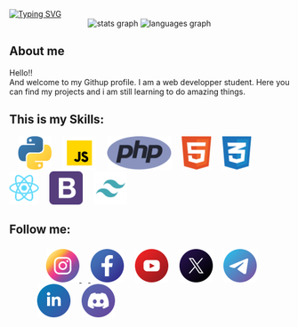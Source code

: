 <a href="https://github.com/ibrahimsohofi">
 <img src="https://readme-typing-svg.herokuapp.com?font=Fira+Code&pause=1000&width=435&lines=Code%2C+Build%2C+Repeat+;Turning+Ideas+into+Reality;Coffee+%26+Code;Debugging+is+my+Superpower" alt="Typing SVG" />
  </a>
<div align="center">
  
  <img src="https://github-readme-stats-sigma-five.vercel.app/api?username=ibrahimsohofi&amp;count_private=true&amp;show_icons=true&amp;title_color=ffffff&amp;icon_color=79ff97&amp;text_color=aaaaaa&amp;bg_color=0e1116&amp;border_color=888888" height="150" alt="stats graph"  />
  <img src="https://github-readme-stats.vercel.app/api/top-langs/?username=ibrahimsohofi&layout=compact&theme=radical#gh-dark-mode-only&locale=en&hide_title=false&layout=compact&card_width=320&langs_count=5&theme=dracula&hide_border=false&order=2" height="150" alt="languages graph"  />
</div>

## About me

<p align="left">Hello!!<br>And welcome to my Githup profile. I am a web developper student. Here you can find my projects and i am still learning to do amazing things.</p>

## This is my Skills:

<div align="left">
  <img width="12" />
  <img src="https://github.com/ibrahimsohofi/SVG/blob/main/Python.svg " height="60" alt="python logo"  />
  <img width="12" />
  <img src="https://github.com/ibrahimsohofi/SVG/blob/main/JavaScript.svg" height="60" alt="javascript logo"  />
  <img width="12" />
  <img src="https://github.com/ibrahimsohofi/SVG/blob/main/PHP.svg" height="60" alt="php logo"  />
  <img width="12" />
  <img src="https://github.com/ibrahimsohofi/SVG/blob/main/HTML5.svg" height="60" alt="html5 logo"  />
  <img width="12" />
  <img src="https://github.com/ibrahimsohofi/SVG/blob/main/CSS3.svg" height="60" alt="css3 logo"  />
  <img width="12" />
  <img src="https://github.com/ibrahimsohofi/SVG/blob/main/React.svg" height="60" alt="react logo"  />
  <img width="12" />
  <img src="https://github.com/ibrahimsohofi/SVG/blob/main/Bootstrap.svg" height="60" alt="bootstrap logo"  />
  <img width="12" />
  <img src="https://github.com/ibrahimsohofi/SVG/blob/main/tailwindCSS.svg" height="60" alt="TailwindCss logo"  />
</div>

###

## Follow me:

###

<div style="margin-left: 50px;">
  <img width="12" />
  <a href="https://www.instagram.com/sohofi.ibrahim/" target="_blank"><img src="Instagram.svg" width="60" height="60" alt="instagram logo"  />
  <img width="12" />
  <a href="https://www.facebook.com/ibrahimsohofi03" target="_blank" ><img src="Facebook.svg" width="60" height="60" alt="facebook logo"  /></a>
  <img width="12" />
  <a href="https://www.youtube.com/@sohofiibrahim" target="_blank" > <img src="Youtube.svg" width="60" height="60" alt="youtube logo"  /></a>
  <img width="12" />
  <a href="https://twitter.com/Ibrahimsohofi" target="_blank" > <img src="Twitter.svg" width="60" height="60" alt="twitter logo"  /></a>
  <img width="12" />
  <a href="https://t.me/ibrahimsohofi" target="_blank"> <img src="Telegram.svg" width="60" height="60" alt="telegram logo"  /></a>
  <img width="12" />
  <a href="https://www.linkedin.com/in/ibrahimsohofi/" target="_blank" ><img src="Linkedin.svg" width="60" height="60" alt="linkedin logo"  /></a>
  <img width="12" />
  <a href="https://discord.com/users/927947587099697213" target="_blank" ><img src="Discord.svg" width="60" height="60" alt="discord logo"  /></a>
  
 
 
  
</div>

###

###

###

###

###

###

###

###

<div align="center">
</div>

###

###
